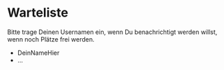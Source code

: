 # Warteliste

Bitte trage Deinen Usernamen ein, wenn Du benachrichtigt werden willst, wenn noch Plätze frei werden.

* DeinNameHier
* ...